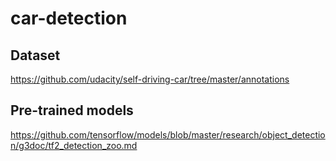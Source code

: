 # car-detection

## Dataset
https://github.com/udacity/self-driving-car/tree/master/annotations

## Pre-trained models
https://github.com/tensorflow/models/blob/master/research/object_detection/g3doc/tf2_detection_zoo.md
